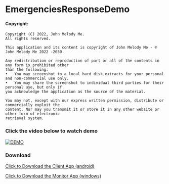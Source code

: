 # EmergenciesResponseDemo
 
#### Copyright:
```
Copyright (C) 2022, John Melody Me.
All rights reserved.

This application and its content is copyright of John Melody Me - © John Melody Me 2022 -2050.

Any redistribution or reproduction of part or all of the contents in any form is prohibited other
than the following:
•	You may screenshot to a local hard disk extracts for your personal and non-commercial use only.
•	You may share the screenshot to individual third parties for their personal use, but only if
you acknowledge the application as the source of the material.

You may not, except with our express written permission, distribute or commercially exploit the
content. Nor may you transmit it or store it in any other website or other form of electronic
retrieval system.
```
### Click the video below to watch demo
[![DEMO](
https://pbs.twimg.com/media/FKc9FunUcAMEBRC?format=jpg&name=large)](
https://www.linkedin.com/embed/feed/update/urn:li:ugcPost:6894671295250857984?compact=1 "Linkedin")

### Download

[Click to Download the Client App (android)](https://github.com/johnmelodyme/EmergenciesResponseDemo/releases/download/1.1.1/emergencies.apk)

[Click to Download the Monitor App (windows)](https://github.com/johnmelodyme/EmergenciesResponseDemo/releases/download/MonitorApp/EmergenciesDemo-Monitor.zip)
